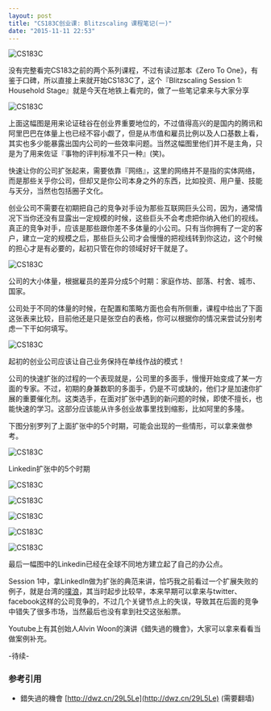 ```yaml
---
layout: post
title: "CS183C创业课: Blitzscaling 课程笔记(一)"
date: "2015-11-11 22:53"
---
```


![CS183C]({{site.IMG_PATH}}/cs183c-10.jpg)

没有完整看完CS183之前的两个系列课程，不过有读过那本《Zero To One》，有鉴于口碑，所以直接上来就开始CS183C了，这个『Blitzscaling Session 1: Household Stage』就是今天在地铁上看完的，做了一些笔记拿来与大家分享

![CS183C]({{site.IMG_PATH}}/cs183c-1.jpg)


上面这幅图是用来论证硅谷在创业界重要地位的，不过值得高兴的是国内的腾讯和阿里巴巴在体量上也已经不容小觑了，但是从市值和雇员比例以及人口基数上看，其实也多少能暴露出国内公司的一些效率问题。当然这幅图里他们并不是主角，只是为了用来佐证『事物的评判标准不只一种』(笑)。

快速让你的公司扩张起来，需要依靠『网络』，这里的网络并不是指的实体网络，而是那些关乎你公司，但却又是你公司本身之外的东西，比如投资、用户量、技能与天分，当然也包括圈子文化。

创业公司不需要在初期把自己的竞争对手设为那些互联网巨头公司，因为，通常情况下当你还没有显露出一定规模的时候，这些巨头不会考虑把你纳入他们的视线。真正的竞争对手，应该是那些跟你差不多体量的小公司。只有当你拥有了一定的客户，建立一定的规模之后，那些巨头公司才会慢慢的把视线转到你这边，这个时候的担心才是有必要的，起初只管在你的领域好好干就是了。

![CS183C]({{site.IMG_PATH}}/cs183c-2.jpg)


公司的大小体量，根据雇员的差异分成5个时期：家庭作坊、部落、村舍、城市、国家。

公司处于不同的体量的时候，在配置和策略方面也会有所侧重，课程中给出了下面这张表来比较，目前他还是只是张空白的表格，你可以根据你的情况来尝试分别考虑一下干如何填写。

![CS183C]({{site.IMG_PATH}}/cs183c-3.jpg)

起初的创业公司应该让自己业务保持在单线作战的模式！

公司的快速扩张的过程的一个表现就是，公司里的多面手，慢慢开始变成了某一方面的专家。不过，初期的身兼数职的多面手，仍是不可或缺的，他们才是加速你扩展的重要催化剂。这类选手，在面对扩张中遇到的新问题的时候，即使不擅长，也能快速的学习。这部分应该能从许多创业故事里找到缩影，比如阿里的多隆。

下图分别罗列了上面扩张中的5个时期，可能会出现的一些情形，可以拿来做参考。

![CS183C]({{site.IMG_PATH}}/cs183c-4.jpg)


Linkedin扩张中的5个时期

![CS183C]({{site.IMG_PATH}}/cs183c-5.jpg)

![CS183C]({{site.IMG_PATH}}/cs183c-6.jpg)

![CS183C]({{site.IMG_PATH}}/cs183c-7.jpg)

![CS183C]({{site.IMG_PATH}}/cs183c-8.jpg)

![CS183C]({{site.IMG_PATH}}/cs183c-9.jpg)


最后一幅图中的Linkedin已经在全球不同地方建立起了自己的办公点。

Session 1中，拿LinkedIn做为扩张的典范来讲，恰巧我之前看过一个扩展失败的例子，就是台湾的[噗浪](www.plurk.com)，其当时起步比较早，本来早期可以拿来与twitter、facebook这样的公司竞争的，不过几个关键节点上的失误，导致其在后面的竞争中错失了很多市场，当然最后也没有拿到社交这张船票。

Youtube上有其创始人Alvin Woon的演讲《錯失過的機會》，大家可以拿来看看当做案例补充。

-待续-

### 参考引用

+ 錯失過的機會 [http://dwz.cn/29L5Le](http://dwz.cn/29L5Le) (需要翻墙)
